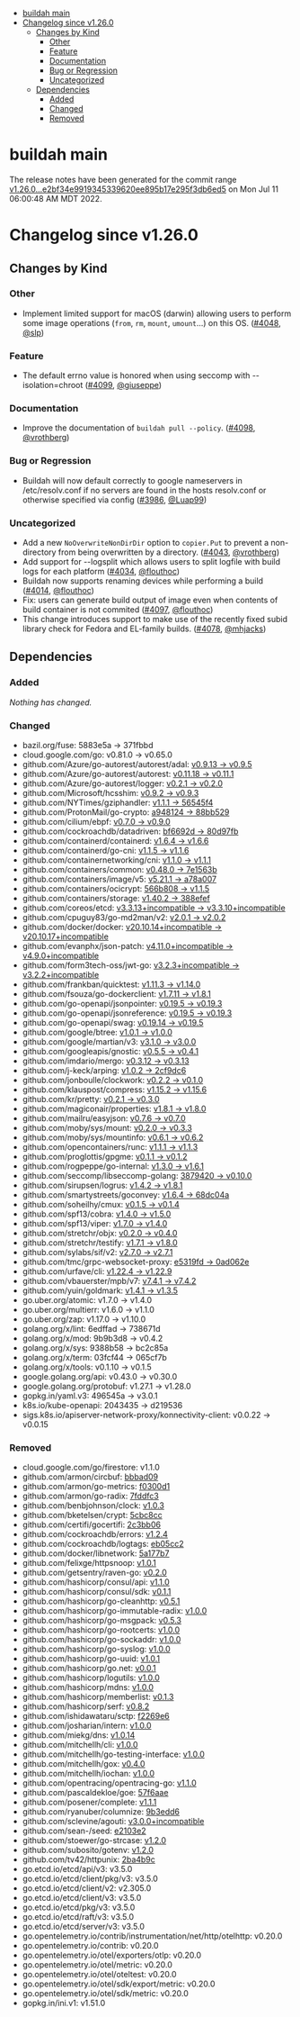 - [buildah main](#buildah-main)
- [Changelog since v1.26.0](#changelog-since-v1260)
  - [Changes by Kind](#changes-by-kind)
    - [Other](#other)
    - [Feature](#feature)
    - [Documentation](#documentation)
    - [Bug or Regression](#bug-or-regression)
    - [Uncategorized](#uncategorized)
  - [Dependencies](#dependencies)
    - [Added](#added)
    - [Changed](#changed)
    - [Removed](#removed)

# buildah main

The release notes have been generated for the commit range
[v1.26.0...e2bf34e9919345339620ee895b17e295f3db6ed5](https://github.com/containers/buildah/compare/v1.26.0...e2bf34e9919345339620ee895b17e295f3db6ed5) on Mon Jul 11 06:00:48 AM MDT 2022.

# Changelog since v1.26.0

## Changes by Kind

### Other
 - Implement limited support for macOS (darwin) allowing users to perform some image operations (`from`, `rm`, `mount`, `umount`...) on this OS. ([#4048](https://github.com/containers/buildah/pull/4048), [@slp](https://github.com/slp))

### Feature
 - The default errno value is honored when using seccomp with --isolation=chroot ([#4099](https://github.com/containers/buildah/pull/4099), [@giuseppe](https://github.com/giuseppe))

### Documentation
 - Improve the documentation of `buildah pull --policy`. ([#4098](https://github.com/containers/buildah/pull/4098), [@vrothberg](https://github.com/vrothberg))

### Bug or Regression
 - Buildah will now default correctly to google nameservers in /etc/resolv.conf if no servers are found in the hosts resolv.conf or otherwise specified via config ([#3986](https://github.com/containers/buildah/pull/3986), [@Luap99](https://github.com/Luap99))

### Uncategorized
 - Add a new `NoOverwriteNonDirDir` option to `copier.Put` to prevent a non-directory from being overwritten by a directory. ([#4043](https://github.com/containers/buildah/pull/4043), [@vrothberg](https://github.com/vrothberg))
 - Add support for --logsplit which allows users to split logfile with build logs for each platform ([#4034](https://github.com/containers/buildah/pull/4034), [@flouthoc](https://github.com/flouthoc))
 - Buildah now supports renaming devices while performing a build ([#4014](https://github.com/containers/buildah/pull/4014), [@flouthoc](https://github.com/flouthoc))
 - Fix: users can generate build output of image even when contents of build container is not commited ([#4097](https://github.com/containers/buildah/pull/4097), [@flouthoc](https://github.com/flouthoc))
 - This change introduces support to make use of the recently fixed subid library check for Fedora and EL-family builds. ([#4078](https://github.com/containers/buildah/pull/4078), [@mhjacks](https://github.com/mhjacks))

## Dependencies

### Added
_Nothing has changed._

### Changed
- bazil.org/fuse: 5883e5a → 371fbbd
- cloud.google.com/go: v0.81.0 → v0.65.0
- github.com/Azure/go-autorest/autorest/adal: [v0.9.13 → v0.9.5](https://github.com/Azure/go-autorest/autorest/adal/compare/v0.9.13...v0.9.5)
- github.com/Azure/go-autorest/autorest: [v0.11.18 → v0.11.1](https://github.com/Azure/go-autorest/autorest/compare/v0.11.18...v0.11.1)
- github.com/Azure/go-autorest/logger: [v0.2.1 → v0.2.0](https://github.com/Azure/go-autorest/logger/compare/v0.2.1...v0.2.0)
- github.com/Microsoft/hcsshim: [v0.9.2 → v0.9.3](https://github.com/Microsoft/hcsshim/compare/v0.9.2...v0.9.3)
- github.com/NYTimes/gziphandler: [v1.1.1 → 56545f4](https://github.com/NYTimes/gziphandler/compare/v1.1.1...56545f4)
- github.com/ProtonMail/go-crypto: [a948124 → 88bb529](https://github.com/ProtonMail/go-crypto/compare/a948124...88bb529)
- github.com/cilium/ebpf: [v0.7.0 → v0.9.0](https://github.com/cilium/ebpf/compare/v0.7.0...v0.9.0)
- github.com/cockroachdb/datadriven: [bf6692d → 80d97fb](https://github.com/cockroachdb/datadriven/compare/bf6692d...80d97fb)
- github.com/containerd/containerd: [v1.6.4 → v1.6.6](https://github.com/containerd/containerd/compare/v1.6.4...v1.6.6)
- github.com/containerd/go-cni: [v1.1.5 → v1.1.6](https://github.com/containerd/go-cni/compare/v1.1.5...v1.1.6)
- github.com/containernetworking/cni: [v1.1.0 → v1.1.1](https://github.com/containernetworking/cni/compare/v1.1.0...v1.1.1)
- github.com/containers/common: [v0.48.0 → 7e1563b](https://github.com/containers/common/compare/v0.48.0...7e1563b)
- github.com/containers/image/v5: [v5.21.1 → a78a007](https://github.com/containers/image/v5/compare/v5.21.1...a78a007)
- github.com/containers/ocicrypt: [566b808 → v1.1.5](https://github.com/containers/ocicrypt/compare/566b808...v1.1.5)
- github.com/containers/storage: [v1.40.2 → 388efef](https://github.com/containers/storage/compare/v1.40.2...388efef)
- github.com/coreos/etcd: [v3.3.13+incompatible → v3.3.10+incompatible](https://github.com/coreos/etcd/compare/v3.3.13...v3.3.10)
- github.com/cpuguy83/go-md2man/v2: [v2.0.1 → v2.0.2](https://github.com/cpuguy83/go-md2man/v2/compare/v2.0.1...v2.0.2)
- github.com/docker/docker: [v20.10.14+incompatible → v20.10.17+incompatible](https://github.com/docker/docker/compare/v20.10.14...v20.10.17)
- github.com/evanphx/json-patch: [v4.11.0+incompatible → v4.9.0+incompatible](https://github.com/evanphx/json-patch/compare/v4.11.0...v4.9.0)
- github.com/form3tech-oss/jwt-go: [v3.2.3+incompatible → v3.2.2+incompatible](https://github.com/form3tech-oss/jwt-go/compare/v3.2.3...v3.2.2)
- github.com/frankban/quicktest: [v1.11.3 → v1.14.0](https://github.com/frankban/quicktest/compare/v1.11.3...v1.14.0)
- github.com/fsouza/go-dockerclient: [v1.7.11 → v1.8.1](https://github.com/fsouza/go-dockerclient/compare/v1.7.11...v1.8.1)
- github.com/go-openapi/jsonpointer: [v0.19.5 → v0.19.3](https://github.com/go-openapi/jsonpointer/compare/v0.19.5...v0.19.3)
- github.com/go-openapi/jsonreference: [v0.19.5 → v0.19.3](https://github.com/go-openapi/jsonreference/compare/v0.19.5...v0.19.3)
- github.com/go-openapi/swag: [v0.19.14 → v0.19.5](https://github.com/go-openapi/swag/compare/v0.19.14...v0.19.5)
- github.com/google/btree: [v1.0.1 → v1.0.0](https://github.com/google/btree/compare/v1.0.1...v1.0.0)
- github.com/google/martian/v3: [v3.1.0 → v3.0.0](https://github.com/google/martian/v3/compare/v3.1.0...v3.0.0)
- github.com/googleapis/gnostic: [v0.5.5 → v0.4.1](https://github.com/googleapis/gnostic/compare/v0.5.5...v0.4.1)
- github.com/imdario/mergo: [v0.3.12 → v0.3.13](https://github.com/imdario/mergo/compare/v0.3.12...v0.3.13)
- github.com/j-keck/arping: [v1.0.2 → 2cf9dc6](https://github.com/j-keck/arping/compare/v1.0.2...2cf9dc6)
- github.com/jonboulle/clockwork: [v0.2.2 → v0.1.0](https://github.com/jonboulle/clockwork/compare/v0.2.2...v0.1.0)
- github.com/klauspost/compress: [v1.15.2 → v1.15.6](https://github.com/klauspost/compress/compare/v1.15.2...v1.15.6)
- github.com/kr/pretty: [v0.2.1 → v0.3.0](https://github.com/kr/pretty/compare/v0.2.1...v0.3.0)
- github.com/magiconair/properties: [v1.8.1 → v1.8.0](https://github.com/magiconair/properties/compare/v1.8.1...v1.8.0)
- github.com/mailru/easyjson: [v0.7.6 → v0.7.0](https://github.com/mailru/easyjson/compare/v0.7.6...v0.7.0)
- github.com/moby/sys/mount: [v0.2.0 → v0.3.3](https://github.com/moby/sys/mount/compare/v0.2.0...v0.3.3)
- github.com/moby/sys/mountinfo: [v0.6.1 → v0.6.2](https://github.com/moby/sys/mountinfo/compare/v0.6.1...v0.6.2)
- github.com/opencontainers/runc: [v1.1.1 → v1.1.3](https://github.com/opencontainers/runc/compare/v1.1.1...v1.1.3)
- github.com/proglottis/gpgme: [v0.1.1 → v0.1.2](https://github.com/proglottis/gpgme/compare/v0.1.1...v0.1.2)
- github.com/rogpeppe/go-internal: [v1.3.0 → v1.6.1](https://github.com/rogpeppe/go-internal/compare/v1.3.0...v1.6.1)
- github.com/seccomp/libseccomp-golang: [3879420 → v0.10.0](https://github.com/seccomp/libseccomp-golang/compare/3879420...v0.10.0)
- github.com/sirupsen/logrus: [v1.4.2 → v1.8.1](https://github.com/sirupsen/logrus/compare/v1.4.2...v1.8.1)
- github.com/smartystreets/goconvey: [v1.6.4 → 68dc04a](https://github.com/smartystreets/goconvey/compare/v1.6.4...68dc04a)
- github.com/soheilhy/cmux: [v0.1.5 → v0.1.4](https://github.com/soheilhy/cmux/compare/v0.1.5...v0.1.4)
- github.com/spf13/cobra: [v1.4.0 → v1.5.0](https://github.com/spf13/cobra/compare/v1.4.0...v1.5.0)
- github.com/spf13/viper: [v1.7.0 → v1.4.0](https://github.com/spf13/viper/compare/v1.7.0...v1.4.0)
- github.com/stretchr/objx: [v0.2.0 → v0.4.0](https://github.com/stretchr/objx/compare/v0.2.0...v0.4.0)
- github.com/stretchr/testify: [v1.7.1 → v1.8.0](https://github.com/stretchr/testify/compare/v1.7.1...v1.8.0)
- github.com/sylabs/sif/v2: [v2.7.0 → v2.7.1](https://github.com/sylabs/sif/v2/compare/v2.7.0...v2.7.1)
- github.com/tmc/grpc-websocket-proxy: [e5319fd → 0ad062e](https://github.com/tmc/grpc-websocket-proxy/compare/e5319fd...0ad062e)
- github.com/urfave/cli: [v1.22.4 → v1.22.9](https://github.com/urfave/cli/compare/v1.22.4...v1.22.9)
- github.com/vbauerster/mpb/v7: [v7.4.1 → v7.4.2](https://github.com/vbauerster/mpb/v7/compare/v7.4.1...v7.4.2)
- github.com/yuin/goldmark: [v1.4.1 → v1.3.5](https://github.com/yuin/goldmark/compare/v1.4.1...v1.3.5)
- go.uber.org/atomic: v1.7.0 → v1.4.0
- go.uber.org/multierr: v1.6.0 → v1.1.0
- go.uber.org/zap: v1.17.0 → v1.10.0
- golang.org/x/lint: 6edffad → 738671d
- golang.org/x/mod: 9b9b3d8 → v0.4.2
- golang.org/x/sys: 9388b58 → bc2c85a
- golang.org/x/term: 03fcf44 → 065cf7b
- golang.org/x/tools: v0.1.10 → v0.1.5
- google.golang.org/api: v0.43.0 → v0.30.0
- google.golang.org/protobuf: v1.27.1 → v1.28.0
- gopkg.in/yaml.v3: 496545a → v3.0.1
- k8s.io/kube-openapi: 2043435 → d219536
- sigs.k8s.io/apiserver-network-proxy/konnectivity-client: v0.0.22 → v0.0.15

### Removed
- cloud.google.com/go/firestore: v1.1.0
- github.com/armon/circbuf: [bbbad09](https://github.com/armon/circbuf/tree/bbbad09)
- github.com/armon/go-metrics: [f0300d1](https://github.com/armon/go-metrics/tree/f0300d1)
- github.com/armon/go-radix: [7fddfc3](https://github.com/armon/go-radix/tree/7fddfc3)
- github.com/benbjohnson/clock: [v1.0.3](https://github.com/benbjohnson/clock/tree/v1.0.3)
- github.com/bketelsen/crypt: [5cbc8cc](https://github.com/bketelsen/crypt/tree/5cbc8cc)
- github.com/certifi/gocertifi: [2c3bb06](https://github.com/certifi/gocertifi/tree/2c3bb06)
- github.com/cockroachdb/errors: [v1.2.4](https://github.com/cockroachdb/errors/tree/v1.2.4)
- github.com/cockroachdb/logtags: [eb05cc2](https://github.com/cockroachdb/logtags/tree/eb05cc2)
- github.com/docker/libnetwork: [5a177b7](https://github.com/docker/libnetwork/tree/5a177b7)
- github.com/felixge/httpsnoop: [v1.0.1](https://github.com/felixge/httpsnoop/tree/v1.0.1)
- github.com/getsentry/raven-go: [v0.2.0](https://github.com/getsentry/raven-go/tree/v0.2.0)
- github.com/hashicorp/consul/api: [v1.1.0](https://github.com/hashicorp/consul/api/tree/v1.1.0)
- github.com/hashicorp/consul/sdk: [v0.1.1](https://github.com/hashicorp/consul/sdk/tree/v0.1.1)
- github.com/hashicorp/go-cleanhttp: [v0.5.1](https://github.com/hashicorp/go-cleanhttp/tree/v0.5.1)
- github.com/hashicorp/go-immutable-radix: [v1.0.0](https://github.com/hashicorp/go-immutable-radix/tree/v1.0.0)
- github.com/hashicorp/go-msgpack: [v0.5.3](https://github.com/hashicorp/go-msgpack/tree/v0.5.3)
- github.com/hashicorp/go-rootcerts: [v1.0.0](https://github.com/hashicorp/go-rootcerts/tree/v1.0.0)
- github.com/hashicorp/go-sockaddr: [v1.0.0](https://github.com/hashicorp/go-sockaddr/tree/v1.0.0)
- github.com/hashicorp/go-syslog: [v1.0.0](https://github.com/hashicorp/go-syslog/tree/v1.0.0)
- github.com/hashicorp/go-uuid: [v1.0.1](https://github.com/hashicorp/go-uuid/tree/v1.0.1)
- github.com/hashicorp/go.net: [v0.0.1](https://github.com/hashicorp/go.net/tree/v0.0.1)
- github.com/hashicorp/logutils: [v1.0.0](https://github.com/hashicorp/logutils/tree/v1.0.0)
- github.com/hashicorp/mdns: [v1.0.0](https://github.com/hashicorp/mdns/tree/v1.0.0)
- github.com/hashicorp/memberlist: [v0.1.3](https://github.com/hashicorp/memberlist/tree/v0.1.3)
- github.com/hashicorp/serf: [v0.8.2](https://github.com/hashicorp/serf/tree/v0.8.2)
- github.com/ishidawataru/sctp: [f2269e6](https://github.com/ishidawataru/sctp/tree/f2269e6)
- github.com/josharian/intern: [v1.0.0](https://github.com/josharian/intern/tree/v1.0.0)
- github.com/miekg/dns: [v1.0.14](https://github.com/miekg/dns/tree/v1.0.14)
- github.com/mitchellh/cli: [v1.0.0](https://github.com/mitchellh/cli/tree/v1.0.0)
- github.com/mitchellh/go-testing-interface: [v1.0.0](https://github.com/mitchellh/go-testing-interface/tree/v1.0.0)
- github.com/mitchellh/gox: [v0.4.0](https://github.com/mitchellh/gox/tree/v0.4.0)
- github.com/mitchellh/iochan: [v1.0.0](https://github.com/mitchellh/iochan/tree/v1.0.0)
- github.com/opentracing/opentracing-go: [v1.1.0](https://github.com/opentracing/opentracing-go/tree/v1.1.0)
- github.com/pascaldekloe/goe: [57f6aae](https://github.com/pascaldekloe/goe/tree/57f6aae)
- github.com/posener/complete: [v1.1.1](https://github.com/posener/complete/tree/v1.1.1)
- github.com/ryanuber/columnize: [9b3edd6](https://github.com/ryanuber/columnize/tree/9b3edd6)
- github.com/sclevine/agouti: [v3.0.0+incompatible](https://github.com/sclevine/agouti/tree/v3.0.0)
- github.com/sean-/seed: [e2103e2](https://github.com/sean-/seed/tree/e2103e2)
- github.com/stoewer/go-strcase: [v1.2.0](https://github.com/stoewer/go-strcase/tree/v1.2.0)
- github.com/subosito/gotenv: [v1.2.0](https://github.com/subosito/gotenv/tree/v1.2.0)
- github.com/tv42/httpunix: [2ba4b9c](https://github.com/tv42/httpunix/tree/2ba4b9c)
- go.etcd.io/etcd/api/v3: v3.5.0
- go.etcd.io/etcd/client/pkg/v3: v3.5.0
- go.etcd.io/etcd/client/v2: v2.305.0
- go.etcd.io/etcd/client/v3: v3.5.0
- go.etcd.io/etcd/pkg/v3: v3.5.0
- go.etcd.io/etcd/raft/v3: v3.5.0
- go.etcd.io/etcd/server/v3: v3.5.0
- go.opentelemetry.io/contrib/instrumentation/net/http/otelhttp: v0.20.0
- go.opentelemetry.io/contrib: v0.20.0
- go.opentelemetry.io/otel/exporters/otlp: v0.20.0
- go.opentelemetry.io/otel/metric: v0.20.0
- go.opentelemetry.io/otel/oteltest: v0.20.0
- go.opentelemetry.io/otel/sdk/export/metric: v0.20.0
- go.opentelemetry.io/otel/sdk/metric: v0.20.0
- gopkg.in/ini.v1: v1.51.0
